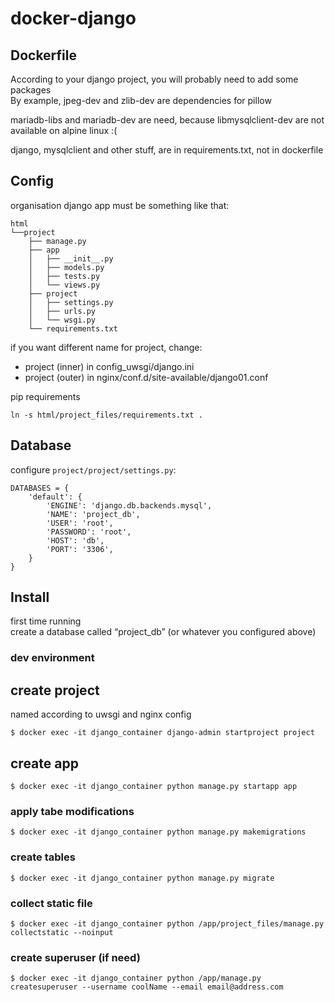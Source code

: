 # docker-django

## Dockerfile
According to your django project, you will probably need to add some packages  
By example, jpeg-dev and zlib-dev are dependencies for pillow

mariadb-libs and mariadb-dev are need, because libmysqlclient-dev are not available on alpine linux :(

django, mysqlclient and other stuff, are in requirements.txt, not in dockerfile

## Config
organisation django app must be something like that:
```
html
└──project
	├── manage.py
	├── app
	│   ├── __init__.py
	│   ├── models.py
	│   ├── tests.py
	│   └── views.py
	├── project
	│   ├── settings.py
	│   ├── urls.py
	│   └── wsgi.py
	└── requirements.txt
```
if you want different name for project, change:  
- project (inner) in config_uwsgi/django.ini
- project (outer) in nginx/conf.d/site-available/django01.conf

pip requirements
```
ln -s html/project_files/requirements.txt .
```

## Database
configure `project/project/settings.py`:
```
DATABASES = {
	'default': {
		'ENGINE': 'django.db.backends.mysql',
		'NAME': 'project_db',
		'USER': 'root',
		'PASSWORD': 'root',
		'HOST': 'db',
		'PORT': '3306',
	}
}
```

## Install
first time running  
create a database called “project_db” (or whatever you configured above)

### dev environment
## create project
named according to uwsgi and nginx config
```
$ docker exec -it django_container django-admin startproject project
```
## create app
```
$ docker exec -it django_container python manage.py startapp app
```

### apply tabe modifications
```
$ docker exec -it django_container python manage.py makemigrations
```

### create tables
```
$ docker exec -it django_container python manage.py migrate
```

### collect static file
```
$ docker exec -it django_container python /app/project_files/manage.py collectstatic --noinput
```

### create superuser (if need)
```
$ docker exec -it django_container python /app/manage.py createsuperuser --username coolName --email email@address.com
```
